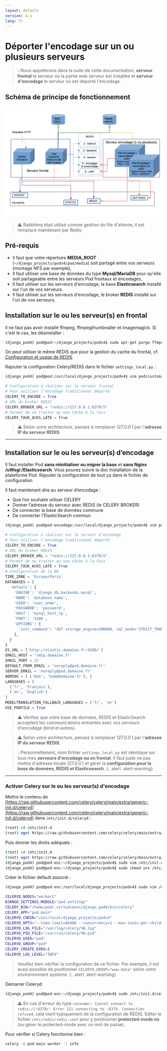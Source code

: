 ```yaml
---
layout: default
version: 4.x
lang: fr
---
```


# Déporter l'encodage sur un ou plusieurs serveurs

>💡Nous appellerons dans la suite de cette documentation, **serveur frontal** le serveur où la partie web serveur est installée et **serveur d'encodage** le serveur où est déporté l'encodage.

## Schéma de principe de fonctionnement

![Schéma de fonctionnement](remote-encoding_screens/remote-encoding.png)

> ⚠️ Rabbitmq était utilisé comme gestion de file d'attente, il est remplacé maintenant par Redis.

## Pré-requis

- Il faut que votre répertoire **MEDIA_ROOT** (```~/django_projects/podv4/pod/media```) soit partagé entre vos serveurs (montage NFS par exemple),
- Il faut utiliser une base de données du type **Mysql/MariaDB** pour qu'elle soit partageable entre les serveurs Pod frontaux et encodages,
- Il faut utiliser sur les serveurs d'encodage, la base **Elasticsearch** installé sur l'un de vos serveurs.
- Il faut utiliser sur les serveurs d'encodage, le broker **REDIS** installé sur l'un de vos serveurs.

## Installation sur le ou les serveur(s) en frontal

Il ne faut pas avoir installé ffmpeg, ffmpegthumbnailer et imagemagick. Si c'est le cas, les désinstaller :

```bash
(django_pod4) pod@pod:~/django_projects/podv4$ sudo apt-get purge ffmpeg ffmpegthumbnailer imagemagick
```

On peut utiliser le même REDIS que pour la gestion du cache du frontal, cf. [Configuration et usage de REDIS](redis_fr)

Rajouter la configuration Celery/REDIS dans le fichier `settings_local.py` :

```bash
(django_pod4) pod@pod:/usr/local/django_projects/podv4$ vim pod/custom/settings_local.py
```

```python
# Configuration à réaliser sur le serveur frontal
# Pour utiliser l'encodage traditionnel déporté
CELERY_TO_ENCODE = True
# URL du broker REDIS
CELERY_BROKER_URL = "redis://127.0.0.1:6379/5"
# Permet de ne traiter qu'une tâche à la fois
CELERY_TASK_ACKS_LATE = True
```

> ⚠️ Selon votre architecture, pensez à remplacer _127.0.0.1_ par l'**adresse IP du serveur REDIS**.

---

## Installation sur le ou les serveur(s) d’encodage

Il faut installer Pod **sans réinitialiser ou migrer la base** et **sans Nginx /uWsgi /Elasticsearch**.
Vous pouvez suivre la doc Installation de la plateforme Pod.
Rajouter la configuration de tout ça dans le fichier de configuration

Il faut maintenant dire au serveur d’encodage :

* Que l’on souhaite utiliser CELERY
* Donner l’adresse du serveur avec REDIS (le CELERY BROKER)
* De connecter la base de données commune
* De connecter l'ElasticSearch commun

```bash
(django_pod4) pod@pod-encodage:/usr/local/django_projects/podv4$ vim pod/custom/settings_local.py
```

```python
# Configuration à réaliser sur le serveur d'encodage
# Pour utiliser l'encodage traditionnel déporté
CELERY_TO_ENCODE = True
# URL du broker REDIS
CELERY_BROKER_URL = "redis://127.0.0.1:6379/5"
# Permet de ne traiter qu'une tâche à la fois
CELERY_TASK_ACKS_LATE = True
# Configuration de la BD
TIME_ZONE = 'Europe/Paris'
DATABASES = {
  'default': {
    'ENGINE': 'django.db.backends.mysql',
    'NAME': 'database_name',
    'USER': 'user_anme',
    'PASSWORD': 'password',
    'HOST': 'mysql_host_ip',
    'PORT': '3306',
    'OPTIONS': {
      'init_command': "SET storage_engine=INNODB, sql_mode='STRICT_TRANS_TABLES', innodb_strict_mode=1",
    },
  }
}
ES_URL = ['http://elastic.domaine.fr:9200/']
EMAIL_HOST = 'smtp.domaine.fr'
EMAIL_PORT = 25
DEFAULT_FROM_EMAIL = 'noreply@pod.domaine.fr'
SERVER_EMAIL = 'noreply@pod.domaine.fr'
ADMINS = ( ('Bob', 'bob@domaine.fr'), )
LANGUAGES = (
  ('fr', 'Français'),
  ('en', 'English')
)
MODELTRANSLATION_FALLBACK_LANGUAGES = ('fr', 'en')
USE_PODFILE = True
```

> ⚠️ Vérifiez que votre base de données, REDIS et ElasticSearch acceptent les communications entrantes avec vos serveurs d'encodage (bind et autres).

> ⚠️ Selon votre architecture, pensez à remplacer _127.0.0.1_ par l'**adresse IP du serveur REDIS**.

> 💡Personnellement, mon fichier `settings_local.py` est identique sur tous mes **serveurs d'encodage ou en frontal**. Il faut juste ne pas mettre d'adresse locale _127.0.0.1_ et gérer la **configuration pour la base de données, REDIS et Elasticsearch**.
{: .alert .alert-warning}

---

### Activer Celery sur le ou les serveur(s) d'encodage

Mettre le contenu de [https://raw.githubusercontent.com/celery/celery/main/extra/generic-init.d/celeryd](https://raw.githubusercontent.com/celery/celery/main/extra/generic-init.d/celeryd) dans `/etc/init.d/celeryd` :

```bash
(root) cd /etc/init.d
(root) wget https://raw.githubusercontent.com/celery/celery/main/extra/generic-init.d/celeryd
```

Puis donner les droits adéquats :

```bash
(root) cd /etc/init.d
(root) wget https://raw.githubusercontent.com/celery/celery/main/extra/generic-init.d/celeryd
(django_pod4) pod@pod-enc:~/django_projects/podv4$ sudo vim /etc/init.d/celeryd
(django_pod4) pod@pod-enc:~/django_projects/podv4$ sudo chmod u+x /etc/init.d/celeryd
```

Créer le fichier default associé :

```bash
(django_pod4) pod@pod-enc:/usr/local/django_projects/podv4$ sudo vim /etc/default/celeryd
```

```bash
CELERYD_NODES="worker1"                                                # Nom du/des worker(s). Ajoutez autant de workers que de tache à executer en paralelle.
DJANGO_SETTINGS_MODULE="pod.settings"                                  # settings de votre Pod
CELERY_BIN="/home/pod/.virtualenvs/django_pod4/bin/celery"              # répertoire source de celery
CELERY_APP="pod.main"                                                  # application où se situe celery
CELERYD_CHDIR="/usr/local/django_projects/podv4"                       # répertoire du projet Pod (où se trouve manage.py)
CELERYD_OPTS="--time-limit=86400 --concurrency=1 --max-tasks-per-child=1  --prefetch-multiplier=1" # options à appliquer en plus sur le comportement du/des worker(s)
CELERYD_LOG_FILE="/var/log/celery/%N.log"                              # fichier log
CELERYD_PID_FILE="/var/run/celery/%N.pid"                              # fichier pid
CELERYD_USER="pod"                                                     # utilisateur système utilisant celery
CELERYD_GROUP="pod"                                                    # groupe système utilisant celery
CELERY_CREATE_DIRS=1                                                   # si celery dispose du droit de création de dossiers
CELERYD_LOG_LEVEL="INFO"                                               # niveau d'information qui seront inscrit dans les logs
```

> Veuillez bien vérifier la configuration de ce fichier. Par exemple, il est aussi possible de positionner `CELERYD_GROUP="www-data"` selon votre environnement système.
{: .alert .alert-warning}

Démarrer Celeryd

```bash
(django_pod4) pod@pod-enc:~/django_projects/podv4$ sudo /etc/init.d/celeryd start
```

> ⚠️ En cas d'erreur du type `consumer: Cannot connect to redis://:6379/: Error 111 connecting to :6379. Connection refused`, cela vient typiquement de la configuration de REDIS. Editer le fichier `/etc/redis/redis.conf` pour y positionner **protected-mode no** (ou gérer le protected-mode avec un mot de passe).

Pour vérifier si Celery fonctionne bien :

```bash
celery -A pod.main worker -l info
```
